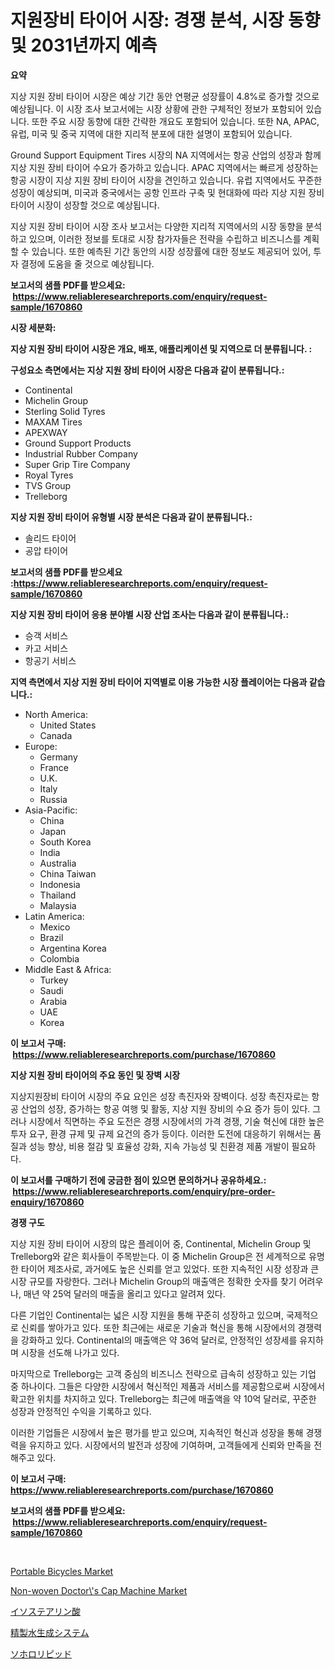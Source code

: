 <p><h1>지원장비 타이어 시장: 경쟁 분석, 시장 동향 및 2031년까지 예측</h1></p><p><strong>요약</strong></p>
<p><p>지상 지원 장비 타이어 시장은 예상 기간 동안 연평균 성장률이 4.8%로 증가할 것으로 예상됩니다. 이 시장 조사 보고서에는 시장 상황에 관한 구체적인 정보가 포함되어 있습니다. 또한 주요 시장 동향에 대한 간략한 개요도 포함되어 있습니다. 또한 NA, APAC, 유럽, 미국 및 중국 지역에 대한 지리적 분포에 대한 설명이 포함되어 있습니다.</p><p>Ground Support Equipment Tires 시장의 NA 지역에서는 항공 산업의 성장과 함께 지상 지원 장비 타이어 수요가 증가하고 있습니다. APAC 지역에서는 빠르게 성장하는 항공 시장이 지상 지원 장비 타이어 시장을 견인하고 있습니다. 유럽 지역에서도 꾸준한 성장이 예상되며, 미국과 중국에서는 공항 인프라 구축 및 현대화에 따라 지상 지원 장비 타이어 시장이 성장할 것으로 예상됩니다.</p><p>지상 지원 장비 타이어 시장 조사 보고서는 다양한 지리적 지역에서의 시장 동향을 분석하고 있으며, 이러한 정보를 토대로 시장 참가자들은 전략을 수립하고 비즈니스를 계획할 수 있습니다. 또한 예측된 기간 동안의 시장 성장률에 대한 정보도 제공되어 있어, 투자 결정에 도움을 줄 것으로 예상됩니다.</p></p>
<p><strong>보고서의 샘플 PDF를 받으세요: &nbsp;<a href="https://www.reliableresearchreports.com/enquiry/request-sample/1670860">https://www.reliableresearchreports.com/enquiry/request-sample/1670860</a></strong></p>
<p><strong>시장 세분화:</strong></p>
<p><strong> 지상 지원 장비 타이어 시장은 개요, 배포, 애플리케이션 및 지역으로 더 분류됩니다. :</strong></p>
<p><strong>구성요소 측면에서는 지상 지원 장비 타이어 시장은 다음과 같이 분류됩니다.:</strong></p>
<p><ul><li>Continental</li><li>Michelin Group</li><li>Sterling Solid Tyres</li><li>MAXAM Tires</li><li>APEXWAY</li><li>Ground Support Products</li><li>Industrial Rubber Company</li><li>Super Grip Tire Company</li><li>Royal Tyres</li><li>TVS Group</li><li>Trelleborg</li></ul></p>
<p><strong> 지상 지원 장비 타이어 유형별 시장 분석은 다음과 같이 분류됩니다.:</strong></p>
<p><ul><li>솔리드 타이어</li><li>공압 타이어</li></ul></p>
<p><strong>보고서의 샘플 PDF를 받으세요 :<a href="https://www.reliableresearchreports.com/enquiry/request-sample/1670860">https://www.reliableresearchreports.com/enquiry/request-sample/1670860</a></strong></p>
<p><strong> 지상 지원 장비 타이어 응용 분야별 시장 산업 조사는 다음과 같이 분류됩니다.:</strong></p>
<p><ul><li>승객 서비스</li><li>카고 서비스</li><li>항공기 서비스</li></ul></p>
<p><strong>지역 측면에서 지상 지원 장비 타이어 지역별로 이용 가능한 시장 플레이어는 다음과 같습니다.:</strong></p>
<p><ul>
    <li>
        North America:
        <ul>
            <li>United States</li>
            <li>Canada</li>
        </ul>
    </li>
    <li>
        Europe:
        <ul>
            <li>Germany</li>
            <li>France</li>
            <li>U.K.</li>
            <li>Italy</li>
            <li>Russia</li>
        </ul>
    </li>
    <li>
        Asia-Pacific:
        <ul>
            <li>China</li>
            <li>Japan</li>
            <li>South Korea</li>
            <li>India</li>
            <li>Australia</li>
            <li>China Taiwan</li>
            <li>Indonesia</li>
            <li>Thailand</li>
            <li>Malaysia</li>
        </ul>
    </li>
    <li>
        Latin America:
        <ul>
            <li>Mexico</li>
            <li>Brazil</li>
            <li>Argentina Korea</li>
            <li>Colombia</li>
        </ul>
    </li>
    <li>
        Middle East & Africa:
        <ul>
            <li>Turkey</li>
            <li>Saudi</li>
            <li>Arabia</li>
            <li>UAE</li>
            <li>Korea</li>
        </ul>
    </li>
    </ul></p>
<p><strong>이 보고서 구매: &nbsp;<a href="https://www.reliableresearchreports.com/purchase/1670860">https://www.reliableresearchreports.com/purchase/1670860</a></strong></p>
<p><strong>지상 지원 장비 타이어의 주요 동인 및 장벽 시장</strong></p>
<p><p>지상지원장비 타이어 시장의 주요 요인은 성장 촉진자와 장벽이다. 성장 촉진자로는 항공 산업의 성장, 증가하는 항공 여행 및 활동, 지상 지원 장비의 수요 증가 등이 있다. 그러나 시장에서 직면하는 주요 도전은 경쟁 시장에서의 가격 경쟁, 기술 혁신에 대한 높은 투자 요구, 환경 규제 및 규제 요건의 증가 등이다. 이러한 도전에 대응하기 위해서는 품질과 성능 향상, 비용 절감 및 효율성 강화, 지속 가능성 및 친환경 제품 개발이 필요하다.</p></p>
<p><strong>이 보고서를 구매하기 전에 궁금한 점이 있으면 문의하거나 공유하세요.: &nbsp;<a href="https://www.reliableresearchreports.com/enquiry/pre-order-enquiry/1670860">https://www.reliableresearchreports.com/enquiry/pre-order-enquiry/1670860</a></strong></p>
<p><strong>경쟁 구도</strong></p>
<p><p>지상 지원 장비 타이어 시장의 많은 플레이어 중, Continental, Michelin Group 및 Trelleborg와 같은 회사들이 주목받는다. 이 중 Michelin Group은 전 세계적으로 유명한 타이어 제조사로, 과거에도 높은 신뢰를 얻고 있었다. 또한 지속적인 시장 성장과 큰 시장 규모를 자랑한다. 그러나 Michelin Group의 매출액은 정확한 숫자를 찾기 어려우나, 매년 약 25억 달러의 매출을 올리고 있다고 알려져 있다.</p><p>다른 기업인 Continental는 넓은 시장 지원을 통해 꾸준히 성장하고 있으며, 국제적으로 신뢰를 쌓아가고 있다. 또한 최근에는 새로운 기술과 혁신을 통해 시장에서의 경쟁력을 강화하고 있다. Continental의 매출액은 약 36억 달러로, 안정적인 성장세를 유지하며 시장을 선도해 나가고 있다.</p><p>마지막으로 Trelleborg는 고객 중심의 비즈니스 전략으로 급속히 성장하고 있는 기업 중 하나이다. 그들은 다양한 시장에서 혁신적인 제품과 서비스를 제공함으로써 시장에서 확고한 위치를 차지하고 있다. Trelleborg는 최근에 매출액을 약 10억 달러로, 꾸준한 성장과 안정적인 수익을 기록하고 있다.</p><p>이러한 기업들은 시장에서 높은 평가를 받고 있으며, 지속적인 혁신과 성장을 통해 경쟁력을 유지하고 있다. 시장에서의 발전과 성장에 기여하며, 고객들에게 신뢰와 만족을 전해주고 있다.</p></p>
<p><strong>이 보고서 구매: &nbsp; <a href="https://www.reliableresearchreports.com/purchase/1670860">https://www.reliableresearchreports.com/purchase/1670860</a></strong></p>
<p><strong>보고서의 샘플 PDF를 받으세요: &nbsp;<a href="https://www.reliableresearchreports.com/enquiry/request-sample/1670860">https://www.reliableresearchreports.com/enquiry/request-sample/1670860</a></strong><strong></strong></p>
<p>&nbsp;</p>
<p><p><a href="https://github.com/mahnoor2003/Market-Research-Report-List-3/blob/main/portable-bicycles-market.md">Portable Bicycles Market</a></p><p><a href="https://issuu.com/reportprime-2/docs/non-woven-doctors-cap-machine-market-size-2030.ppt">Non-woven Doctor\'s Cap Machine Market</a></p><p><a href="https://github.com/ksxzwxabcuynh011/Market-Research-Report-List-1/blob/main/26317043112.md">イソステアリン酸</a></p><p><a href="https://medium.com/@deonboer2023/%E6%B5%84%E5%8C%96%E6%B0%B4%E7%99%BA%E7%94%9F%E3%82%B7%E3%82%B9%E3%83%86%E3%83%A0%E5%B8%82%E5%A0%B4%E8%A6%8F%E6%A8%A1%E3%81%AF-%E4%B8%96%E7%95%8C%E7%94%A3%E6%A5%AD%E3%81%AB%E3%81%8A%E3%81%91%E3%82%8B%E6%9C%80%E9%81%A9%E3%81%AA%E3%83%9E%E3%83%BC%E3%82%B1%E3%83%86%E3%82%A3%E3%83%B3%E3%82%B0%E3%83%81%E3%83%A3%E3%83%8D%E3%83%AB%E3%82%92%E6%98%8E%E3%82%89%E3%81%8B%E3%81%AB%E3%81%97%E3%81%BE%E3%81%99-81bb03d3c2bd">精製水生成システム</a></p><p><a href="https://github.com/mcbeesbxa270/Market-Research-Report-List-1/blob/main/22862603113.md">ソホロリピッド</a></p></p>